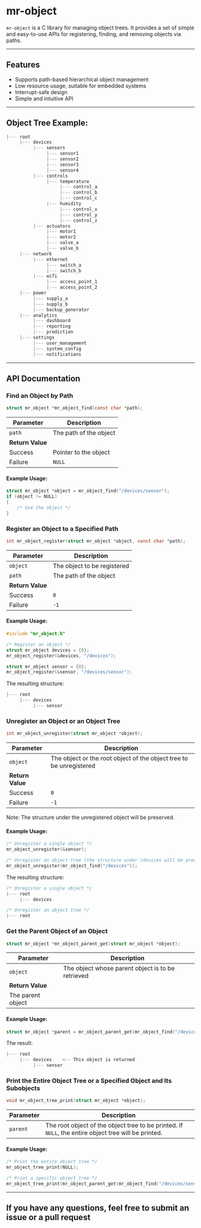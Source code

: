 # mr-object

`mr-object` is a C library for managing object trees.
It provides a set of simple and easy-to-use APIs for registering, finding, and removing objects via paths.

---

## Features

- Supports path-based hierarchical object management
- Low resource usage, suitable for embedded systems
- Interrupt-safe design
- Simple and intuitive API

---

## Object Tree Example:

```c
|--- root
     |--- devices
          |--- sensors
               |--- sensor1
               |--- sensor2
               |--- sensor3
               |--- sensor4
          |--- controls
               |--- temperature
                    |--- control_a
                    |--- control_b
                    |--- control_c
               |--- humidity
                    |--- control_x
                    |--- control_y
                    |--- control_z
          |--- actuators
               |--- motor1
               |--- motor2
               |--- valve_a
               |--- valve_b
     |--- network
          |--- ethernet
               |--- switch_a
               |--- switch_b
          |--- wifi
               |--- access_point_1
               |--- access_point_2
     |--- power
          |--- supply_a
          |--- supply_b
          |--- backup_generator
     |--- analytics
          |--- dashboard
          |--- reporting
          |--- prediction
     |--- settings
          |--- user_management
          |--- system_config
          |--- notifications
```

---

## API Documentation

### Find an Object by Path

```c
struct mr_object *mr_object_find(const char *path);
```

| Parameter        | Description            |
|------------------|------------------------|
| `path`           | The path of the object |
| **Return Value** |                        |
| Success          | Pointer to the object  |
| Failure          | `NULL`                 |

#### Example Usage:

```c
struct mr_object *object = mr_object_find("/devices/sensor");
if (object != NULL)
{
    /* Use the object */
}
```

### Register an Object to a Specified Path

```c
int mr_object_register(struct mr_object *object, const char *path);
```

| Parameter        | Description                 |
|------------------|-----------------------------|
| `object`         | The object to be registered |
| `path`           | The path of the object      |
| **Return Value** |                             |
| Success          | `0`                         |
| Failure          | `-1`                        |

#### Example Usage:

```c
#include "mr_object.h"

/* Register an object */
struct mr_object devices = {0};
mr_object_register(&devices, "/devices");

struct mr_object sensor = {0};
mr_object_register(&sensor, "/devices/sensor");
```

The resulting structure:

```c
|--- root
     |--- devices
          |--- sensor
```

### Unregister an Object or an Object Tree

```c
int mr_object_unregister(struct mr_object *object);
```

| Parameter        | Description                                                         |
|------------------|---------------------------------------------------------------------|
| `object`         | The object or the root object of the object tree to be unregistered |
| **Return Value** |                                                                     |
| Success          | `0`                                                                 |
| Failure          | `-1`                                                                |

Note: The structure under the unregistered object will be preserved.

#### Example Usage:

```c
/* Unregister a single object */
mr_object_unregister(&sensor);

/* Unregister an object tree (the structure under /devices will be preserved) */
mr_object_unregister(mr_object_find("/devices"));
```

The resulting structure:

```c
/* Unregister a single object */
|--- root
     |--- devices

/* Unregister an object tree */
|--- root
```

### Get the Parent Object of an Object

```c
struct mr_object *mr_object_parent_get(struct mr_object *object);
```

| Parameter         | Description                                       |
|-------------------|---------------------------------------------------|
| `object`          | The object whose parent object is to be retrieved |
| **Return Value**  |                                                   |
| The parent object |

#### Example Usage:

```c
struct mr_object *parent = mr_object_parent_get(mr_object_find("/devices/sensor"));   
```

The result:

```c
|--- root
     |--- devices    <-- This object is returned
          |--- sensor
```

### Print the Entire Object Tree or a Specified Object and Its Subobjects

```c
void mr_object_tree_print(struct mr_object *object);
```

| Parameter | Description                                                                                          |
|-----------|------------------------------------------------------------------------------------------------------|
| `parent`  | The root object of the object tree to be printed. If `NULL`, the entire object tree will be printed. |

#### Example Usage:

```c
/* Print the entire object tree */
mr_object_tree_print(NULL);

/* Print a specific object tree */
mr_object_tree_print(mr_object_parent_get(mr_object_find("/devices/sensor")));
```

---

## If you have any questions, feel free to submit an issue or a pull request